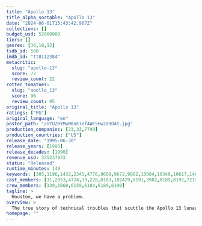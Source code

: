```yaml
---
title: "Apollo 13"
title_alpha_sortable: "Apollo 13"
date: "2024-06-01T15:43:42.967Z"
collections: []
budget_usd: 52000000
tiers: []
genres: [36,18,12]
tsdb_id: 568
imdb_id: "tt0112384"
metacritic:
  slug: "apollo-13"
  score: 77
  review_count: 22
rotten_tomatoes:
  slug: "apollo_13"
  score: 96
  review_count: 95
original_title: "Apollo 13"
ratings: ["PG"]
original_language: "en"
poster_path: "/oYUZHYMwNKnE1ef4WE5Hw2a9OAY.jpg"
production_companies: [23,33,7799]
production_countries: ["US"]
release_date: "1995-06-30"
release_years: [1995]
release_decades: [1990]
revenue_usd: 355237933
status: "Released"
runtime_minutes: 140
keywords: [305,1196,1432,2345,4776,9609,9672,9882,10084,10349,10617,14601,14626,193479,226233,226235,226236]
cast_members: [31,2053,4724,33,228,8183,102429,8191,3982,8189,8192,7219,8184,8185,8186,15661,16841,1470]
crew_members: [339,1060,6159,6184,6189,6190]
tagline: >
  Houston, we have a problem.
overview: >
  The true story of technical troubles that scuttle the Apollo 13 lunar mission in 1970, risking the lives of astronaut Jim Lovell and his crew, with the failed journey turning into a thrilling saga of heroism. Drifting more than 200,000 miles from Earth, the astronauts work furiously with the ground crew to avert tragedy.
homepage: ""
---
```

